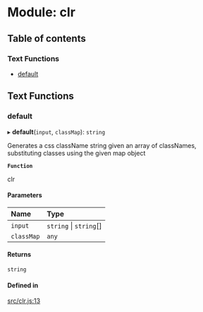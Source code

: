 # Module: clr

## Table of contents

### Text Functions

- [default](clr.md#default)

## Text Functions

### default

▸ **default**(`input`, `classMap`): `string`

Generates a css className string given an array of classNames, substituting
classes using the given map object

**`Function`**

clr

#### Parameters

| Name | Type |
| :------ | :------ |
| `input` | `string` \| `string`[] |
| `classMap` | `any` |

#### Returns

`string`

#### Defined in

[src/clr.js:13](https://github.com/Twipped/js-utils/blob/f2eceb5/src/clr.js#L13)
